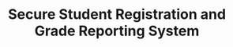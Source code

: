 ---
layout: project_old
title: Secure Student Registration and Grade Reporting System
permalink: /4yp/e04/Secure-Student-Registration-and-Grade-Reporting-System

has_children: false
parent: E04 Undergraduate Research Projects
grand_parent: Undergraduate Research Projects

cover_url: https://cepdnaclk.github.io/projects.ce.pdn.ac.lk/data/categories/4yp/cover_page.jpg
thumbnail_url: /data/categories/4yp/thumbnail.jpg

team: [A.M.E.N.Adikari (E/04/010), A.P.H.I.Alexander (E/04/015), T.A.S.H.Thalangama (E/04/298)]
supervisors: [ Prof. Roshan G. Ragel ]

has_publication: false
publication: ""
---